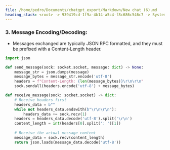 ```yaml
---
file: /home/pedro/Documents/chatgpt_export/Markdown/New chat (6).md
heading_stack: <root> -> 939419cd-1f9a-4b14-a5c4-f8c686c546c7 -> System -> cf7ce9cd-1485-4499-8db2-790cdb33bfa5 -> System -> aaa28ed6-cb96-4b34-83e2-1af608c1efe6 -> User -> 39c1f41f-bbb3-4e15-a1fd-7c423cdab44b -> Assistant -> 1. **Understanding the Protocol Specifications:** -> 2. **Setup a Socket Connection:** -> 3. **Message Encoding/Decoding:**
---
```

### 3. **Message Encoding/Decoding:**
   - Messages exchanged are typically JSON RPC formatted, and they must be prefixed with a Content-Length header.

```python
import json

def send_message(sock: socket.socket, message: dict) -> None:
    message_str = json.dumps(message)
    message_bytes = message_str.encode('utf-8')
    headers = f"Content-Length: {len(message_bytes)}\r\n\r\n"
    sock.sendall(headers.encode('utf-8') + message_bytes)

def receive_message(sock: socket.socket) -> dict:
    # Receive headers first
    headers_data = b""
    while not headers_data.endswith(b"\r\n\r\n"):
        headers_data += sock.recv(1)
    headers = headers_data.decode('utf-8').split('\r\n')
    content_length = int(headers[0].split(': ')[1])
    
    # Receive the actual message content
    message_data = sock.recv(content_length)
    return json.loads(message_data.decode('utf-8'))
```

